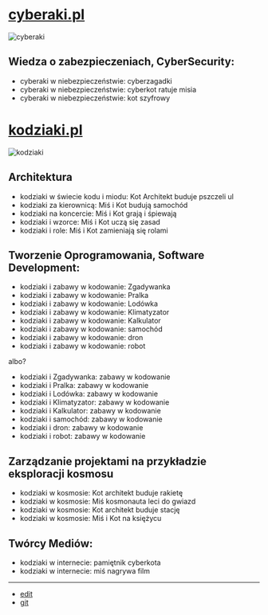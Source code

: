 # [cyberaki.pl](http://www.cyberaki.pl)


![cyberaki](https://github.com/kodziaki/www/assets/5669657/1f375bc6-d7fb-4ee2-add9-a42cbcbd0872)

## Wiedza o zabezpieczeniach, CyberSecurity:
+ cyberaki w niebezpieczeństwie: cyberzagadki
+ cyberaki w niebezpieczeństwie: cyberkot ratuje misia
+ cyberaki w niebezpieczeństwie: kot szyfrowy


# [kodziaki.pl](http://www.kodziaki.pl)

![kodziaki](https://github.com/kodziaki/www/assets/5669657/4dded02e-a740-47a5-a6a1-2fef2cd0bfa1)


## Architektura  
+ kodziaki w świecie kodu i miodu: Kot Architekt buduje pszczeli ul
+ kodziaki za kierownicą: Miś i Kot budują samochód
+ kodziaki na koncercie: Miś i Kot grają i śpiewają
+ kodziaki i wzorce: Miś i Kot uczą się zasad
+ kodziaki i role: Miś i Kot zamieniają się rolami


## Tworzenie Oprogramowania, Software Development:
+ kodziaki i zabawy w kodowanie: Zgadywanka
+ kodziaki i zabawy w kodowanie: Pralka
+ kodziaki i zabawy w kodowanie: Lodówka
+ kodziaki i zabawy w kodowanie: Klimatyzator
+ kodziaki i zabawy w kodowanie: Kalkulator
+ kodziaki i zabawy w kodowanie: samochód
+ kodziaki i zabawy w kodowanie: dron
+ kodziaki i zabawy w kodowanie: robot

albo?

+ kodziaki i Zgadywanka: zabawy w kodowanie
+ kodziaki i Pralka: zabawy w kodowanie
+ kodziaki i Lodówka: zabawy w kodowanie
+ kodziaki i Klimatyzator: zabawy w kodowanie 
+ kodziaki i Kalkulator: zabawy w kodowanie
+ kodziaki i samochód: zabawy w kodowanie
+ kodziaki i dron: zabawy w kodowanie 
+ kodziaki i robot: zabawy w kodowanie




## Zarządzanie projektami na przykładzie eksploracji kosmosu
+ kodziaki w kosmosie: Kot architekt buduje rakietę
+ kodziaki w kosmosie: Miś kosmonauta leci do gwiazd
+ kodziaki w kosmosie: Kot architekt buduje stację
+ kodziaki w kosmosie: Miś i Kot na księżycu



## Twórcy Mediów:
+ kodziaki w internecie: pamiętnik cyberkota
+ kodziaki w internecie: miś nagrywa film




---

+ [edit](https://github.com/kodziaki/www/edit/main/README.md)
+ [git](https://github.com/kodziaki/www) 
  
